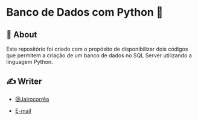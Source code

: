 # Banco de Dados com Python 🐍




</p>

## 🧐 About <a name = "sobre"></a>

Este repositório foi criado com o propósito de disponibilizar dois códigos que permitem a criação de um banco de dados no SQL Server utilizando a linguagem Python.

## ✍️ Writer <a name = "autores"></a>

- [@Jairocorrêa](linkedin.com/in/jairo-corrêa)

 - [E-mail](jairo.data@hotmail.com)
